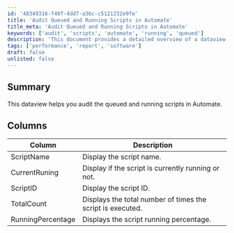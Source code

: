 ```yaml
---
id: '48349316-f40f-4dd7-a36c-c5121232e9fe'
title: 'Audit Queued and Running Scripts in Automate'
title_meta: 'Audit Queued and Running Scripts in Automate'
keywords: ['audit', 'scripts', 'automate', 'running', 'queued']
description: 'This document provides a detailed overview of a dataview designed to audit queued and running scripts in ConnectWise Automate. It outlines the key columns available in the dataview, including script name, current running status, script ID, total execution count, and running percentage.'
tags: ['performance', 'report', 'software']
draft: false
unlisted: false
---
```

## Summary

This dataview helps you audit the queued and running scripts in Automate.

## Columns

| Column            | Description                                          |
|-------------------|------------------------------------------------------|
| ScriptName        | Display the script name.                             |
| CurrentRuning     | Display if the script is currently running or not.  |
| ScriptID          | Display the script ID.                               |
| TotalCount        | Displays the total number of times the script is executed. |
| RunningPercentage  | Displays the script running percentage.              |












